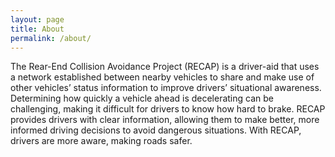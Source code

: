 ```yaml
---
layout: page
title: About
permalink: /about/
---
```

The Rear-End Collision Avoidance Project (RECAP) is a driver-aid that uses a network established between nearby vehicles to share and make use of other vehicles’ status information to improve drivers’ situational awareness. Determining how quickly a vehicle ahead is decelerating can be challenging, making it difficult for drivers to know how hard to brake. RECAP provides drivers with clear information, allowing them to make better, more informed driving decisions to avoid dangerous situations. With RECAP, drivers are more aware, making roads safer.
